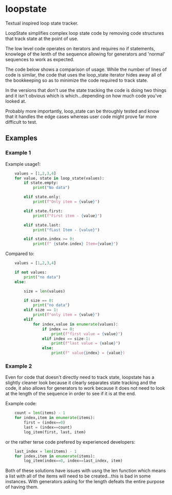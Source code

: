# loopstate
Textual inspired loop state tracker.

LoopState simplifies complex loop state code by removing code structures 
that track state at the point of use.

The low level code operates on iterators and requires no if statements, knowlege
of the lenth of the sequence allowing for generators and 'normal' sequences
to work as expected.

The code below shows a comparison of usage.  While the number of lines of code
is similar, the code that uses the loop_state iterator hides away all of the
bookkeeping so as to minimize the code required to track state.

In the versions that don't use the state tracking the code is doing two things
and it isn't obvious which is which...depending on how much code you've looked at.

Probably more importantly, loop_state can be throughly tested and know that
it handles the edge cases whereas user code might prove far more difficult to
test.


## Examples

### Example 1
Example usage1:

```python
    values = [1,2,3,4]
    for value, state in loop_state(values):
        if state.empty:
            print("No data")

        elif state.only:
            print(f"Only item = {value}")

        elif state.first:
            print(f"First item - {value}")

        elif state.last:
            print("fLast Item - {value}")

        elif state.index >= 0:
            print(f" {state.index} Item={value}")
```
Compared to:

```python
    values = [1,2,3,4]

    if not values:
        print("no data")
    else:

        size = len(values)

        if size == 0:
            print("no data")
        elif size == 1:
            print(f"only item = {value}")
        elif
            for index,value in enumerate(values):
                if index == 0:
                    print(f"first value = {value}")
                elif index == size-1:
                    print(f"last value = {value}")
                else:
                    print(f" value{index} = {value})
```

### Example 2

Even for code that doesn't directly need to track state,
loopstate has a slightly cleaner look because it clearly
separates state tracking and the code, it also allows for
generators to work because it does not need to look at the
length of the sequence in order to see if it is at the end.

Example code:


```python
    count = len(items) - 1
    for index,item in enumerate(items):
        first = (index==0)
        last = (index==count)
        log_item(first, last, item)
```

or the rather terse code prefered by experienced developers:

```python
    last_index = len(items) - 1
    for index,item in enumerate(items):
        log_item(index==0, index==last_index, item)
```

Both of these solutions have issues with usng the len function which
means a list with all of the items will need to be created...this is
bad in some instances. With generators asking for the length defeats
the entire purpose of having them.


